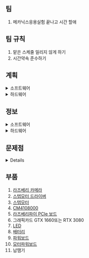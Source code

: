 ## 팀
1. 메카닉스응용실험 끝나고 시간 할애
## 팀 규칙
1. 맡은 스케줄 밀리지 않게 하기 
2. 시간약속 준수하기
## 계획
<details>
  <summary>소프트웨어</summary>

  <details>
    <summary>딥러닝/머신러닝</summary>
      1주차 이동훈 - 데이터 다루기, 회귀알고리즘과 모델 규제(혼자 공부하는 머신러닝 + 딥러닝)
      2주차 이동훈 - 다양한 분류 알고림즘, 트리 알고리즘(혼자 공부하는 머신러닝 + 딥러닝)
      3주차 이동훈 - 비지도 학습 (혼자 공부하는 머신러닝 + 딥러닝)
      4주차 이동훈 - SLAM 기초 
      5주차 이동훈 - SLAM
      6주차 이동훈 - SLAM
      7주차 이동훈 - SLAM
      8주차 이동훈 - 이미지 분석(딥러닝)
  </details>

  <details>
    <summary>SLAM</summary>
      1주차 - 실습 세팅
      2주차 - 
      3주차 - 
      4주차 - 
      5주차 - 
      6주차 - 
      7주차 - 
  </details>
  
</details>

<details>
  <summary>하드웨어</summary>
  3/24일부터 구매할 파워보드/카메라 조사 및 구매, 각 수치 측정 후</br>
  3/25일부터 -> 모터드라이버 도착예정 -> 바로 회로연결(모터작동 시험) -> 후에 전체적인 배치 구상후  몸체설계 담당에게 정보 전달 </br>
  3/26일부터 -> 몸체 제작 시작</br>
  3/27 - 카메라 및 파워보드 연결 및 시험</br>
  3/30~3/31 몸체 제작 밑 결합 -> 이론상 여기까지 기본형 제작</br>
  4/1일까지</br>
  
  4/1부터</br>
  - 윤석현: 기본형 점검 / 관리</br>
  - 류정현: 라즈베리 구동 관련 코딩 </br>
  4/11까지</br>
  
  시험기간</br>
  5월초</br>
  - 윤석현: 추가적인 제작? </br>
  - 류정현: 추가적인 제작? </br>
  5월 말 </br>
  - 윤석현: 모든 제작품의 제작 완  </br>
  - 류정현: 모든 제작품의 제작 완 </br>

</details>

## 정보
<details>
  <summary>소프트웨어</summary>
  1. 맵핑 - 이동훈, 최성현 </br>
  2. TTS & STT - 김지호 </br>
  3. 라인트레이싱 - 이동훈, 최성현 </br>
  4. 상황인지 </br>
  5. hw 설계 및 제작 - 윤석현(설계), 류정현(전자회로) </br>
  ------------------------------------------------------------------------------ </br>
  a) 로봇이 물건 찾는 작동 방식 </br>
   1. 사진을 서버에 올림 </br>
   2. 서버가 이미지를 뿌림 </br>
   3. 이미지에 맞는 물건을 찾는게 목표 - SLAM </br>
   4. 로봇이 지나가는 구간에 찾고자 하는 물건이 없으면, 지도에 표시 - SLAM </br>
   5. 의심되는 물건은 사진을 찍어서 서버에 보내고 위치를 표시 - 카메라 인식 </br>
   6. 로봇이 찾아볼수 없는 부분은 지도에 알려주기 - 상자 같은 서랍 구분이 필요(딥러닝) </br>
  ------------------------------------------------------------------------------ </br>
  <img width="863" alt="image" src="https://github.com/DH10032/Teams/assets/155617166/7b859d7a-5345-4ada-b6a8-235f7b1e94e1"> </br>
  처리 순서는 (frontend - > backend) - > Map representation (맵 작성) </br>
  frontend를 먼저 끝낸 후 backend를 진행하면 어떨까 생각. (협의 후 결정 예정) </br>

 1) Data Acquistion, Visual odometry, Loop closure detection - > frontend </br>
 Data Acquisiton (데이터 획득): 카메라/라이다 같은 센서로부터 정보 획득 (+데이터로부터 노이즈 제거 필요) </br>
 Visual odometry (시각적 주행 거리 측정): 데이터 특정 추출 -> 상대적 움직임 예측 </br>
 Loop closure detection (루프 폐쇄 검출): 방문한 위치인지 판단. </br>
2) Backend optimization(최적화) - > backend </br>
------------------------------------------------------------------------------------- </br>

1. 프로그래밍 언어 </br>
Python: Opencv 통해 C++ 보다 구현이 쉬움. But 쓰레드 관리, 최적화, HW 호환성 문제가 있음. 딥러닝 slam training 시에는 유용 </br>
C++: 빠르고 라이브러리가 많음.  </br>
Ros: tcp/ip 통신 보안상 문제로 현업에서는 안 씀. 그러나 쉬워서 학생들에게 추천. </br>
Ros2: Ros 보안 문제 개선, 현재는 개발 중. </br>
2. 필요한 수학적 이론 </br>
a) 선형대수학+베이즈 확률론(slam 기초☆) </br> 
 선형대수: 공간 이해 </br>
 베이즈 확률론: 상태 추정+ sensor fusion(센서 데이터 병합(merging)) </br>
b) 최소자승법 문제+최적화(최신 slam) </br>
3. 관련 라이브러리  </br>
Opencv, Eigen, Ceres, g2o, DBoW </br>
4. 최신 Slam </br>
Deep slam(Slam + deep learning) </br>
5. 추천 도서 </br>
OpenCV로 배우는 컴퓨터 비전과 머신 러닝, Computer Vision(고양이 표지, 이론 중심),Computer vision Algorithm and Application(저자:  Richard), An invitation to 3-D vision, Multiple View in geometry in
computer vision </br>


 
</details>

<details>
  <summary>하드웨어</summary>
  https://www.youtube.com/@GDSB/playlists
    
  <details>
    <summary>회로 및 라즈베리</summary>
  우분투 20.04로 설치 완
  
  모터는 dc모터+드라이버 (배달중) </br>
  배터리는 9v짜리 건전지 </br>
  카메라는 미정 </br>
    
  </details>

</details>


## 문제점
<details>
  1. DC모터 회전수 측정(DC모터 대신 스텝모터로 변경) </br>
  2. 
  
</details>

## 부품
  
  1. [라즈베리 카메라](https://www.eleparts.co.kr/goods/view?no=12391455) </br>
  2. [스텝모터 드라이버](https://parts-parts.co.kr/product/pp-a710-nema17-3d-%ED%94%84%EB%A6%B0%ED%84%B0%EB%AA%A8%ED%84%B0-17hs4023-%EC%8A%A4%ED%85%9D%ED%95%91%EB%AA%A8%ED%84%B0/1143/category/155/display/1/) </br>
  3. [스텝모터](https://parts-parts.co.kr/product/pp-a710-nema17-3d-%ED%94%84%EB%A6%B0%ED%84%B0%EB%AA%A8%ED%84%B0-17hs4023-%EC%8A%A4%ED%85%9D%ED%95%91%EB%AA%A8%ED%84%B0/1143/category/155/display/1/) </br>
  4. [CM4108000](https://kr.element14.com/raspberry-pi/cm4108000/rpi-compute-module-4-lite-8gb/dp/3678911) </br>
  5. [라즈베리파이 PCIe 보드](https://ko.aliexpress.com/i/1005002923796998.html) </br>
  6. 그래픽카드 GTX 1660또는 RTX 3080 </br>
  7. [LED](https://ko.aliexpress.com/item/4001345875756.html?src=google&src=google&albch=shopping&acnt=631-313-3945&slnk=&plac=&mtctp=&albbt=Google_7_shopping&albagn=888888&isSmbActive=false&isSmbAutoCall=false&needSmbHouyi=false&albcp=19147525093&albag=&trgt=&crea=ko4001345875756&netw=x&device=c&albpg=&albpd=ko4001345875756&gad_source=1&gclid=CjwKCAjwnv-vBhBdEiwABCYQA-u-DfJpXgLs9HSyVLZ8uIojXQ3idOM7LEBOCNHTwWhYt7SpxERmNhoCvQsQAvD_BwE&gclsrc=aw.ds&aff_fcid=cd87030e69f74b1699f437d86f379ecd-1711267387400-05968-UneMJZVf&aff_fsk=UneMJZVf&aff_platform=aaf&sk=UneMJZVf&aff_trace_key=cd87030e69f74b1699f437d86f379ecd-1711267387400-05968-UneMJZVf&terminal_id=5eb1f343c85d4a5c9f6c03f5e05d72de&afSmartRedirect=y)
  8. [배터리](https://smartstore.naver.com/lycan/products/6164130514?NaPm=ct%3Dlu58sdog%7Cci%3D0JHl002CSdXzb61XsfiT%7Ctr%3Dpla%7Chk%3D380c5ece89619195ce541f196b2c16b3f32500d9)
  9. [파워보드](https://smartstore.naver.com/makerspace/products/5329213449?)
  10. [모터파워보드](https://ko.aliexpress.com/item/1005003899421751.html?src=google&src=google&albch=shopping&acnt=631-313-3945&slnk=&plac=&mtctp=&albbt=Google_7_shopping&albagn=888888&isSmbActive=false&isSmbAutoCall=false&needSmbHouyi=false&albcp=19147525093&albag=&trgt=&crea=ko1005003899421751&netw=x&device=c&albpg=&albpd=ko1005003899421751&gad_source=1&gclid=CjwKCAjwnv-vBhBdEiwABCYQA_jLwqQLtUBpLEtX6_W1tBu9umWvjS_nnF6azMEF0qe3fm0kOcIg-xoCmQAQAvD_BwE&gclsrc=aw.ds&aff_fcid=ac51763436e349f5b91d2898d0f56021-1711268717283-02305-UneMJZVf&aff_fsk=UneMJZVf&aff_platform=aaf&sk=UneMJZVf&aff_trace_key=ac51763436e349f5b91d2898d0f56021-1711268717283-02305-UneMJZVf&terminal_id=58218efc2c63457f8ebb60bce9ad9fb4&afSmartRedirect=y)
  11. 납땜기
